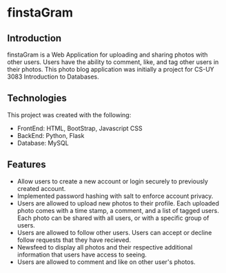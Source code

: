 # finstaGram

## Introduction
finstaGram is a Web Application for uploading and sharing photos with other users. Users have the ability to comment, like, and tag other users in their photos. This photo blog application was initially a project for CS-UY 3083 Introduction to Databases. 

## Technologies 
This project was created with the following: 
- FrontEnd: HTML, BootStrap, Javascript CSS
- BackEnd: Python, Flask
- Database: MySQL

## Features
- Allow users to create a new account or login securely to previously created account. 
- Implemented password hashing with salt to enforce account privacy. 
- Users are allowed to upload new photos to their profile. Each uploaded photo comes with a time stamp, a comment, and a list of tagged users. Each photo can be shared with all users, or with a specific group of users. 
- Users are allowed to follow other users. Users can accept or decline follow requests that they have recieved. 
- Newsfeed to display all photos and their respective additional information that users have access to seeing. 
- Users are allowed to comment and like on other user's photos. 